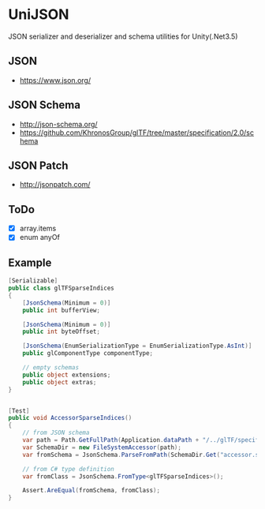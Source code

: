 # UniJSON
JSON serializer and deserializer and schema utilities for Unity(.Net3.5)

## JSON

* https://www.json.org/

## JSON Schema

* http://json-schema.org/
* https://github.com/KhronosGroup/glTF/tree/master/specification/2.0/schema

## JSON Patch

* http://jsonpatch.com/

## ToDo

* [x] array.items
* [x] enum anyOf

## Example

```cs
[Serializable]
public class glTFSparseIndices
{
    [JsonSchema(Minimum = 0)]
    public int bufferView;

    [JsonSchema(Minimum = 0)]
    public int byteOffset;

    [JsonSchema(EnumSerializationType = EnumSerializationType.AsInt)]
    public glComponentType componentType;

    // empty schemas
    public object extensions;
    public object extras;
}


[Test]
public void AccessorSparseIndices()
{
    // from JSON schema
    var path = Path.GetFullPath(Application.dataPath + "/../glTF/specification/2.0/schema");
    var SchemaDir = new FileSystemAccessor(path);
    var fromSchema = JsonSchema.ParseFromPath(SchemaDir.Get("accessor.sparse.indices.schema.json"));

    // from C# type definition
    var fromClass = JsonSchema.FromType<glTFSparseIndices>();

    Assert.AreEqual(fromSchema, fromClass);
}
```


